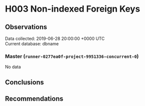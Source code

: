 # H003 Non-indexed Foreign Keys #

## Observations ##
Data collected: 2019-06-28 20:00:00 +0000 UTC  
Current database: dbname  

### Master (`runner-0277ea0f-project-9951336-concurrent-0`) ###


No data


## Conclusions ##


## Recommendations ##

